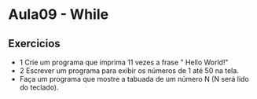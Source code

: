 # Aula09 - While


## Exercicios

 - 1 Crie um programa que imprima 11 vezes a frase " Hello World!"
 - 2 Escrever um programa para exibir os números de 1 até 50 na tela.
 - Faça um programa que mostre a tabuada de um número N (N será lido do teclado). 
